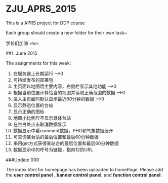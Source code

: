 # ZJU_APRS_2015
This is a APRS project for DDP course

Each group should create a new folder for their own task~

学长们加油 =w=

##1. June 2015

The assignments for this week:

1. 在服务器上长期运行 -->0
2. 可持续发布的部署包
3. 主页面以地图喂主要内容，右侧栏显示其他功能 -->0
4. 根据当前位置计算恰当的视图并读取正确范围的数据 -->0
5. 进入主页面时默认显示最近60分钟的数据 -->0
6. 显示静态位置的台站
7. 显示正确的图标
8. 地图小比例尺不显示具体台站
9. 在空白处点击取消数据显示
10. 数据显示中看comment数据，PHG和气象数据展开
11. 可查询某台站的最后位置和最后60分钟数据
12. 采用get方式获得某站台的最后位置和最后60分钟数据
13. 数据显示中的呼号为链接，指向12的URL

###Update 000

The index.html for homepage has been uploaded to homePage. Please add the **user control panel** ,  **banner control panel**,  and **function control panel**.  